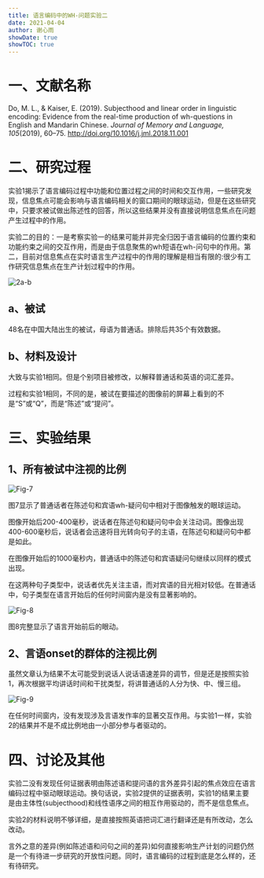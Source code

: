 ```yaml
---
title: 语言编码中的WH-问题实验二
date: 2021-04-04
author: 谢心雨
showDate: true
showTOC: true
---
```


# 一、文献名称

Do, M. L., & Kaiser, E. (2019). Subjecthood and linear order in linguistic encoding: Evidence from the real-time production of wh-questions in English and Mandarin Chinese. *Journal of Memory and Language, 105*(2019), 60–75. http://doi.org/10.1016/j.jml.2018.11.001 

# 二、研究过程

实验1揭示了语言编码过程中功能和位置过程之间的时间和交互作用，一些研究发现，信息焦点可能会影响与语言编码相关的窗口期间的眼球运动，但是在这些研究中，只要求被试做出陈述性的回答，所以这些结果并没有直接说明信息焦点在问题产生过程中的作用。

实验二的目的：一是考察实验一的结果可能并非完全归因于语言编码的位置约束和功能约束之间的交互作用，而是由于信息聚焦的wh短语在wh-问句中的作用。第二，目前对信息焦点在实时语言生产过程中的作用的理解是相当有限的:很少有工作研究信息焦点在生产计划过程中的作用。

![2a-b](../Supporting_Information/2021-04-04-XXY1-2a-b.png)

## a、被试

48名在中国大陆出生的被试，母语为普通话。排除后共35个有效数据。

## b、材料及设计

大致与实验1相同。但是个别项目被修改，以解释普通话和英语的词汇差异。

过程和实验1相同，不同的是，被试在要描述的图像前的屏幕上看到的不是“S”或“Q”，而是“陈述”或“提问”。

# 三、实验结果

## 1、所有被试中注视的比例

![Fig-7](../Supporting_Information/2021-04-04-XXY1-Fig-7.png)

图7显示了普通话者在陈述句和宾语wh-疑问句中相对于图像触发的眼球运动。

图像开始后200-400毫秒，说话者在陈述句和疑问句中会关注动词。图像出现400-600毫秒后，说话者会迅速将目光转向句子的主语，在陈述句和疑问句中都是如此。

在图像开始后的1000毫秒内，普通话中的陈述句和宾语疑问句继续以同样的模式出现。

在这两种句子类型中，说话者优先关注主语，而对宾语的目光相对较低。在普通话中，句子类型在语言开始后的任何时间窗内是没有显著影响的。

![Fig-8](../Supporting_Information/2021-04-04-XXY1-Fig-8.png)

图8完整显示了语言开始前后的眼动。

## 2、言语onset的群体的注视比例

虽然文章认为结果不太可能受到说话人说话语速差异的调节，但是还是按照实验1，再次根据平均讲话时间和干扰类型，将讲普通话的人分为快、中、慢三组。

![Fig-9](../Supporting_Information/2021-04-04-XXY1-Fig-9.png)

在任何时间窗内，没有发现涉及言语发作率的显著交互作用。与实验1一样，实验2的结果并不是不成比例地由一小部分参与者驱动的。

# 四、讨论及其他

实验二没有发现任何证据表明由陈述语和提问语的言外差异引起的焦点效应在语言编码过程中驱动眼球运动。换句话说，实验2提供的证据表明，实验1的结果主要是由主体性(subjecthood)和线性语序之间的相互作用驱动的，而不是信息焦点。

实验2的材料说明不够详细，是直接按照英语把词汇进行翻译还是有所改动，怎么改动。

言外之意的差异(例如陈述语和问句之间的差异)如何直接影响生产计划的问题仍然是一个有待进一步研究的开放性问题。同时，语言编码的过程到底是怎么样的，还有待研究。



